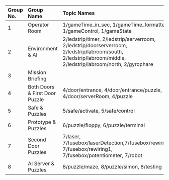 | Group No. | Group Name                     | Topic Names                                                                                                                                                    |
| :-------- | :----------------------------- | :------------------------------------------------------------------------------------------------------------------------------------------------------------- |
| 1         | Operator Room                  | 1/gameTime_in_sec, 1/gameTime_formatted, 1/gameControl, 1/gameState                                                                                            |
| 2         | Environment & AI               | 2/ledstrip/timer, 2/ledstrip/serverroom, 2/ledstrip/doorserverroom, 2/ledstrip/labroom/south, 2/ledstrip/labroom/middle, 2/ledstrip/labroom/north, 2/gyrophare |
| 3         | Mission Briefing               |                                                                                                                                                                |
| 4         | Both Doors & First Door Puzzle | 4/door/entrance, 4/door/entrance/puzzle, 4/door/serverRoom, 4/puzzle                                                                                           |
| 5         | Safe & Puzzles                 | 5/safe/activate, 5/safe/control                                                                                                                                |
| 6         | Prototype & Puzzles            | 6/puzzle/floppy, 6/puzzle/terminal                                                                                                                             |
| 7         | Second Door Puzzles            | 7/laser, 7/fusebox/laserDetection,7/fusebox/rewiring0, 7/fusebox/rewiring1, 7/fusebox/potentiometer, 7/robot                                                   |
| 8         | AI Server & Puzzles            | 8/puzzle/maze, 8/puzzle/simon, 8/testing                                                                                                                       |